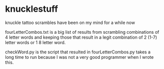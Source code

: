 knucklestuff
============

knuckle tattoo scrambles have been on my mind for a while now

fourLetterCombos.txt is a big list of results
	from scrambling combinations of 4 letter words
	and keeping those that result in a legit combination
	of 2 (1-7) letter words or 1 8 letter word.

checkWord.py is the script that resulted in fourLetterCombos.py
	takes a long time to run because I was not a very good programmer when
	I wrote this. 
